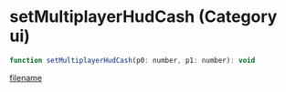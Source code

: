 # setMultiplayerHudCash (Category ui)

```js
function setMultiplayerHudCash(p0: number, p1: number): void
```

[filename](setMultiplayerHudCash_m.md ':include')